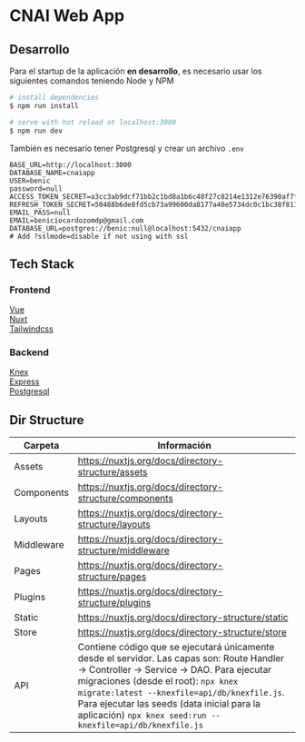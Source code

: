 # CNAI Web App

## Desarrollo

Para el startup de la aplicación **en desarrollo**, es necesario usar los siguientes comandos teniendo Node y NPM

```bash
# install dependencies
$ npm run install

# serve with hot reload at localhost:3000 
$ npm run dev
```

También es necesario tener Postgresql y crear un archivo `.env`

```dosini
BASE_URL=http://localhost:3000
DATABASE_NAME=cnaiapp
USER=benic
password=null
ACCESS_TOKEN_SECRET=a3cc3ab9dcf71bb2c1bd8a1b6c48f27c8214e1312e76390af7fe791ba1b254263956b307dba4c4dff52665d336c56b24a4e29213d04b6eac4de2e098dbfc9305
REFRESH_TOKEN_SECRET=50488b6de8fd5cb73a99600da8177a40e5734dc0c1bc38f811c62dba20111b78e291e0a1bf9687ab01284acae7051748883e70ed03bc27464c2b0810ea563e5f
EMAIL_PASS=null
EMAIL=beniciocardozomdp@gmail.com
DATABASE_URL=postgres://benic:null@localhost:5432/cnaiapp
# Add ?sslmode=disable if not using with ssl
```

## Tech Stack

### Frontend
[Vue](https://vuejs.org/)  
[Nuxt](https://nuxtjs.org/docs/)    
[Tailwindcss](https://tailwindcss.com/docs/)

### Backend
[Knex](https://knexjs.org/)  
[Express](https://expressjs.com/)  
[Postgresql](https://www.postgresql.org/)

## Dir Structure
| Carpeta  |  Información |
|---|---|
| Assets | https://nuxtjs.org/docs/directory-structure/assets |
| Components | https://nuxtjs.org/docs/directory-structure/components |
| Layouts | https://nuxtjs.org/docs/directory-structure/layouts |
| Middleware | https://nuxtjs.org/docs/directory-structure/middleware |
| Pages | https://nuxtjs.org/docs/directory-structure/pages |
| Plugins | https://nuxtjs.org/docs/directory-structure/plugins |
| Static | https://nuxtjs.org/docs/directory-structure/static |
| Store | https://nuxtjs.org/docs/directory-structure/store |
| API | Contiene código que se ejecutará únicamente desde el servidor. Las capas son: Route Handler -> Controller -> Service -> DAO. Para ejecutar migraciones (desde el root): ```npx knex migrate:latest --knexfile=api/db/knexfile.js```. Para ejecutar las seeds (data inicial para la aplicación)  ```npx knex seed:run --knexfile=api/db/knexfile.js``` |
